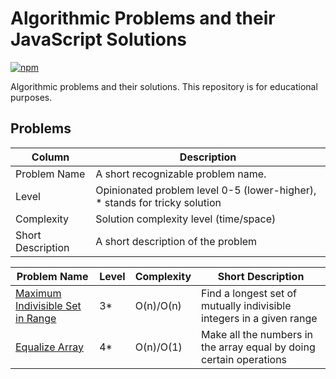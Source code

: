 # Algorithmic Problems and their JavaScript Solutions

[![npm](https://travis-ci.org/ZitRos/edu-algorithms.svg?branch=master)](https://travis-ci.org/ZitRos/edu-algorithms)

Algorithmic problems and their solutions. This repository is for educational purposes.

Problems
--------

| Column            | Description                                                                |
|-------------------|----------------------------------------------------------------------------|
| Problem Name      | A short recognizable problem name.                                         |
| Level             | Opinionated problem level 0-5 (lower-higher), * stands for tricky solution |
| Complexity        | Solution complexity level (time/space)                                     |
| Short Description | A short description of the problem                                         | 

| Problem Name                                                                  | Level | Complexity | Short Description                                                    |
|-------------------------------------------------------------------------------|-------|------------|----------------------------------------------------------------------|
| [Maximum Indivisible Set in Range](problems/maximum-indivisible-set-in-range) | 3*    | O(n)/O(n)  | Find a longest set of mutually indivisible integers in a given range |
| [Equalize Array](problems/equalize-array)                                     | 4*    | O(n)/O(1)  | Make all the numbers in the array equal by doing certain operations  |